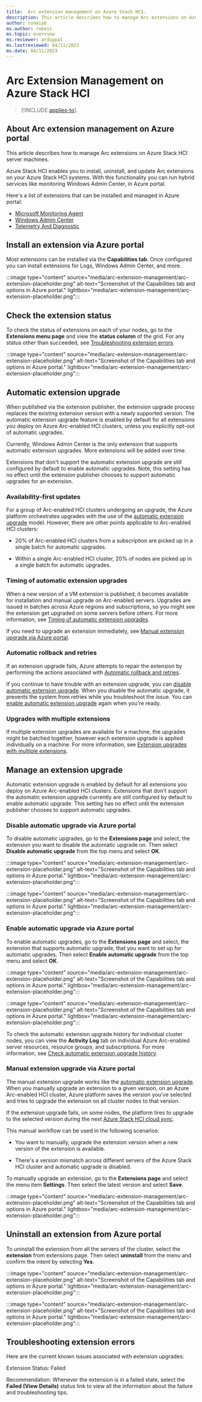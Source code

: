 ```yaml
---
title:  Arc extension management on Azure Stack HCI.
description: This article describes how to manage Arc extensions on Azure Stack HCI server machines.
author: ronmiab
ms.author: robess
ms.topic: overview
ms.reviewer: arduppal
ms.lastreviewed: 04/11/2023
ms.date: 04/11/2023
---
```


# Arc Extension Management on Azure Stack HCI

>[!INCLUDE [applies-to](../../includes/hci-applies-to-22h2-21h2.md)].

## About Arc extension management on Azure portal

This article describes how to manage Arc extensions on Azure Stack HCI server machines.

Azure Stack HCI enables you to install, uninstall, and update Arc extensions on your Azure Stack HCI systems. With this functionality you can run hybrid services like monitoring Windows Admin Center, in Azure portal.

Here's a list of extensions that can be installed and managed in Azure portal:

- [Microsoft Monitoring Agent](/azure-monitor/agents/azure-monitor-agent-manage?tabs=azure-portal)
- [Windows Admin Center](/windows-admin-center/configure/using-extensions#installing-an-extension)
- [Telemetry And Diagnostic](../concepts/data-collection-tabbed.md#about-telemetry-and-diagnostics)

## Install an extension via Azure portal

Most extensions can be installed via the **Capabilities tab**. Once configured you can install extensions for Logs, Windows Admin Center, and more.

:::image type="content" source="media/arc-extension-management/arc-extension-placeholder.png" alt-text="Screenshot of the Capabilities tab and options in Azure portal." lightbox="media/arc-extension-management/arc-extension-placeholder.png":::

## Check the extension status

To check the status of extensions on each of your nodes, go to the **Extensions menu page** and view the **status column** of the grid. For any status other than succeeded, see [Troubleshooting extension errors](../manage/arc-extension-management.md#troubleshooting-extension-errors).

:::image type="content" source="media/arc-extension-management/arc-extension-placeholder.png" alt-text="Screenshot of the Capabilities tab and options in Azure portal." lightbox="media/arc-extension-management/arc-extension-placeholder.png":::

## Automatic extension upgrade

When published via the extension publisher, the extension upgrade process replaces the existing extension version with a newly supported version. The automatic extension upgrade feature is enabled by default for all extensions you deploy on Azure Arc-enabled HCI clusters, unless you explicitly opt-out of automatic upgrades.

Currently, Windows Admin Center is the only extension that supports automatic extension upgrades. More extensions will be added over time.

Extensions that don't support the automatic extension upgrade are still configured by default to enable automatic upgrades. Note, this setting has no effect until the extension publisher chooses to support automatic upgrades for an extension.

### Availability-first updates

For a group of Arc-enabled HCI clusters undergoing an upgrade, the Azure platform orchestrates upgrades with the use of the [automatic extension upgrade](../manage/arc-extension-management.md/#automatic-extension-upgrade) model. However, there are other points applicable to Arc-enabled HCI clusters:

- 20% of Arc-enabled HCI clusters from a subscription are picked up in a single batch for automatic upgrades.

- Within a single Arc-enabled HCI cluster, 20% of nodes are picked up in a single batch for automatic upgrades.

### Timing of automatic extension upgrades

When a new version of a VM extension is published, it becomes available for installation and manual upgrade on Arc-enabled servers. Upgrades are issued in batches across Azure regions and subscriptions, so you might see the extension get upgraded on some servers before others. For more information, see [Timing of automatic extension upgrades](/azure/azure-arc/servers/manage-automatic-vm-extension-upgrade?tabs=azure-portal#timing-of-automatic-extension-upgrades).

If you need to upgrade an extension immediately, see [Manual extension upgrade via Azure portal](/azure-arc/servers/manage-vm-extensions-portal#upgrade-extensions).

### Automatic rollback and retries

If an extension upgrade fails, Azure attempts to repair the extension by performing the actions associated with [Automatic rollback and retries](/azure/azure-arc/servers/manage-automatic-vm-extension-upgrade?tabs=azure-portal#automatic-rollback-and-retries).

If you continue to have trouble with an extension upgrade, you can [disable automatic extension upgrade](../manage/arc-extension-management.md#disable-automatic-upgrade-via-azure-portal). When you disable the automatic upgrade, it prevents the system from retries while you troubleshoot the issue. You can [enable automatic extension upgrade](../manage/arc-extension-management.md#enable-automatic-upgrade-via-azure-portal) again when you're ready.

### Upgrades with multiple extensions

If multiple extension upgrades are available for a machine, the upgrades might be batched together, however each extension upgrade is applied individually on a machine. For more information, see [Extension upgrades with multiple extensions](/azure/azure-arc/servers/manage-automatic-vm-extension-upgrade?tabs=azure-portal#extension-upgrades-with-multiple-extensions).

## Manage an extension upgrade

Automatic extension upgrade is enabled by default for all extensions you deploy on Azure Arc-enabled HCI clusters. Extensions that don't support the automatic extension upgrade currently are still configured by default to enable automatic upgrade. This setting has no effect until the extension publisher chooses to support automatic upgrades.

### Disable automatic upgrade via Azure portal

To disable automatic upgrades, go to the **Extensions page** and select, the extension you want to disable the automatic upgrade on. Then select **Disable automatic upgrade** from the top menu and select **OK**.

:::image type="content" source="media/arc-extension-management/arc-extension-placeholder.png" alt-text="Screenshot of the Capabilities tab and options in Azure portal." lightbox="media/arc-extension-management/arc-extension-placeholder.png":::

:::image type="content" source="media/arc-extension-management/arc-extension-placeholder.png" alt-text="Screenshot of the Capabilities tab and options in Azure portal." lightbox="media/arc-extension-management/arc-extension-placeholder.png":::

### Enable automatic upgrade via Azure portal

To enable automatic upgrades, go to the **Extensions page** and select, the extension that supports automatic upgrade, that you want to set up for automatic upgrades. Then select **Enable automatic upgrade** from the top menu and select **OK**.

:::image type="content" source="media/arc-extension-management/arc-extension-placeholder.png" alt-text="Screenshot of the Capabilities tab and options in Azure portal." lightbox="media/arc-extension-management/arc-extension-placeholder.png":::

:::image type="content" source="media/arc-extension-management/arc-extension-placeholder.png" alt-text="Screenshot of the Capabilities tab and options in Azure portal." lightbox="media/arc-extension-management/arc-extension-placeholder.png":::

To check the automatic extension upgrade history for individual cluster nodes, you can view the **Activity Log** tab on individual Azure Arc-enabled server resources, resource groups, and subscriptions. For more information, see [Check automatic extension upgrade history](/azure-arc/servers/manage-automatic-vm-extension-upgrade?tabs=azure-portal#check-automatic-extension-upgrade-history).

### Manual extension upgrade via Azure portal

The manual extension upgrade works like the [automatic extension upgrade](../manage/arc-extension-management.md#automatic-extension-upgrade). When you manually upgrade an extension to a given version, on an Azure Arc-enabled HCI cluster, Azure platform saves the version you've selected and tries to upgrade the extension on all cluster nodes to that version.

If the extension upgrade fails, on some nodes, the platform tires to upgrade to the selected version during the next [Azure Stack HCI cloud sync](/azure-stack/hci/faq#how-often-does-azure-stack-hci-sync-with-the-cloud).

This manual workflow can be used in the following scenarios:

- You want to manually, upgrade the extension version when a new version of the extension is available.

- There's a version mismatch across different servers of the Azure Stack HCI cluster and automatic upgrade is disabled.

To manually upgrade an extension, go to the **Extensions page** and select the menu item **Settings**. Then select the latest version and select **Save**.

:::image type="content" source="media/arc-extension-management/arc-extension-placeholder.png" alt-text="Screenshot of the Capabilities tab and options in Azure portal." lightbox="media/arc-extension-management/arc-extension-placeholder.png":::

## Uninstall an extension from Azure portal

To uninstall the extension from all the servers of the cluster, select the **extension** from extensions page. Then select **uninstall** from the menu and confirm the intent by selecting **Yes**.

:::image type="content" source="media/arc-extension-management/arc-extension-placeholder.png" alt-text="Screenshot of the Capabilities tab and options in Azure portal." lightbox="media/arc-extension-management/arc-extension-placeholder.png":::

:::image type="content" source="media/arc-extension-management/arc-extension-placeholder.png" alt-text="Screenshot of the Capabilities tab and options in Azure portal." lightbox="media/arc-extension-management/arc-extension-placeholder.png":::

## Troubleshooting extension errors

Here are the current known issues associated with extension upgrades:

Extension Status: Failed

Recommendation: Whenever the extension is in a failed state, select the **Failed (View Details)** status link to view all the information about the failure and troubleshooting tips.
